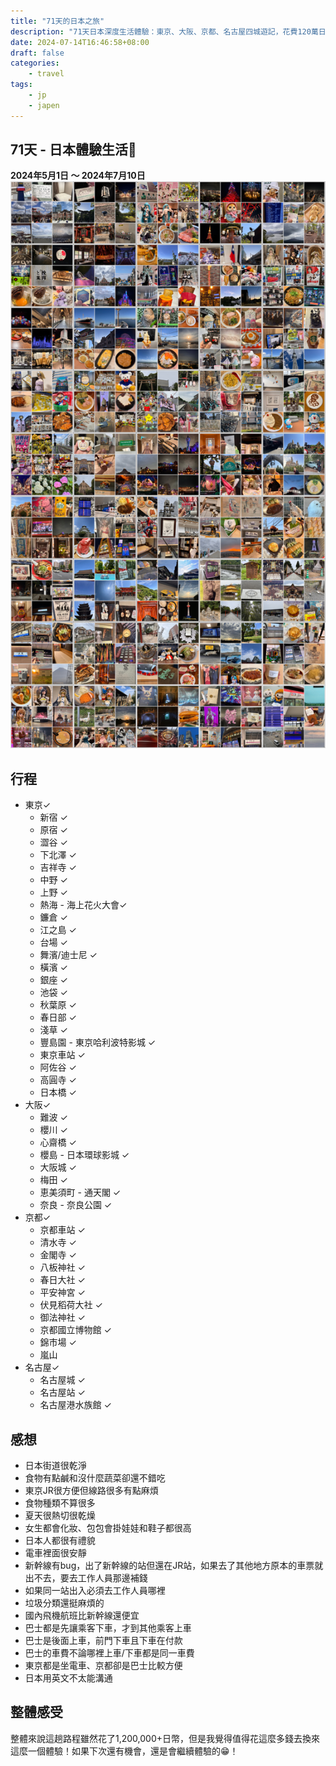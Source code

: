 ```yaml
---
title: "71天的日本之旅"
description: "71天日本深度生活體驗：東京、大阪、京都、名古屋四城遊記，花費120萬日幣的精彩冒險"
date: 2024-07-14T16:46:58+08:00
draft: false
categories:
    - travel
tags:
    - jp
    - japen
---
```


## 71天 - 日本體驗生活📝
**2024年5月1日 ～ 2024年7月10日**
![June](/imgs-custom/jp/full-jp.png)

## 行程
* 東京✓
  * 新宿 ✓
  * 原宿 ✓
  * 澀谷 ✓
  * 下北澤 ✓
  * 吉祥寺 ✓
  * 中野 ✓
  * 上野 ✓
  * 熱海 - 海上花火大會✓
  * 鐮倉 ✓
  * 江之島 ✓
  * 台場 ✓
  * 舞濱/迪士尼 ✓
  * 橫濱 ✓
  * 銀座 ✓
  * 池袋 ✓
  * 秋葉原 ✓
  * 春日部 ✓
  * 淺草 ✓
  * 豐島園 - 東京哈利波特影城 ✓
  * 東京車站 ✓
  * 阿佐谷 ✓
  * 高圓寺 ✓
  * 日本橋 ✓
* 大阪✓
  * 難波 ✓
  * 櫻川 ✓
  * 心齋橋 ✓
  * 櫻島 - 日本環球影城 ✓
  * 大阪城 ✓
  * 梅田 ✓
  * 恵美須町 - 通天閣 ✓
  * 奈良 - 奈良公園 ✓
* 京都✓
  * 京都車站 ✓ 
  * 清水寺 ✓
  * 金閣寺 ✓
  * 八板神社 ✓
  * 春日大社 ✓
  * 平安神宮 ✓
  * 伏見稻荷大社 ✓
  * 御法神社 ✓
  * 京都國立博物館 ✓
  * 錦市場 ✓
  * 嵐山
* 名古屋✓
  * 名古屋城 ✓
  * 名古屋站 ✓
  * 名古屋港水族館 ✓

## 感想
- 日本街道很乾淨
- 食物有點鹹和沒什麼蔬菜卻還不錯吃
- 東京JR很方便但線路很多有點麻煩
- 食物種類不算很多
- 夏天很熱切很乾燥
- 女生都會化妝、包包會掛娃娃和鞋子都很高
- 日本人都很有禮貌
- 電車裡面很安靜
- 新幹線有bug，出了新幹線的站但還在JR站，如果去了其他地方原本的車票就出不去，要去工作人員那邊補錢
- 如果同一站出入必須去工作人員哪裡
- 垃圾分類還挺麻煩的
- 國內飛機航班比新幹線還便宜
- 巴士都是先讓乘客下車，才到其他乘客上車
- 巴士是後面上車，前門下車且下車在付款
- 巴士的車費不論哪裡上車/下車都是同一車費
- 東京都是坐電車、京都卻是巴士比較方便
- 日本用英文不太能溝通

## 整體感受
整體來說這趟路程雖然花了1,200,000+日幣，但是我覺得值得花這麼多錢去換來這麼一個體驗！如果下次還有機會，還是會繼續體驗的😁！